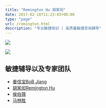 ```yaml
---
title: "Remington Hu 胡家闳"
date: 2017-02-16T11:23:03+08:00
type: "page"
url: /remington.html
description: "专业敏捷培训 | 高质量敏捷咨询辅导"
---
```


![](/wp-content/uploads/introduction/remington-introduction1.png)

![](/wp-content/uploads/introduction/remington-introduction2.png)

## 敏捷辅导以及专家团队

- [姜信宝BoB Jiang](/me)
- [胡家闳Remington Hu](/remington.html)
- [侯伯薇](https://cn.linkedin.com/in/houbowei)
- [马林胜](/linsheng.html)
